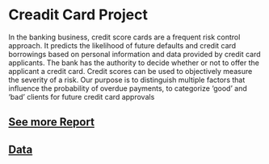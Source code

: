 ﻿# Creadit Card Project
 
 In the banking business, credit score cards are a frequent risk control approach. It
predicts the likelihood of future defaults and credit card borrowings based on personal
information and data provided by credit card applicants. The bank has the authority to decide
whether or not to offer the applicant a credit card. Credit scores can be used to objectively
measure the severity of a risk. Our purpose is to distinguish multiple factors that influence the
probability of overdue payments, to categorize ‘good’ and ‘bad’ clients for future credit card
approvals

## [See more Report](https://github.com/nguyenduongkhai/Creadit_Card_Approval/blob/5e06b083a9960e3ed67733014ed11e8cc1e83e48/Project%20Report%20-%20CP3403.pdf)
## [Data](https://www.kaggle.com/datasets/rikdifos/credit-card-approval-prediction)
